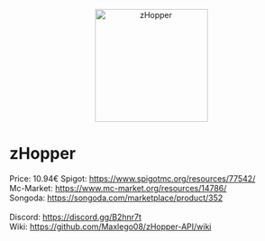 <p align="center"><img src="http://img.groupez.xyz/zhopper/logo.png" width="200" alt="zHopper"></p>

# zHopper

Price: 10.94€
Spigot: https://www.spigotmc.org/resources/77542/ <br>
Mc-Market: https://www.mc-market.org/resources/14786/ <br>
Songoda: https://songoda.com/marketplace/product/352 <br>
<br>
Discord: https://discord.gg/B2hnr7t<br>
Wiki: https://github.com/Maxlego08/zHopper-API/wiki<br>
